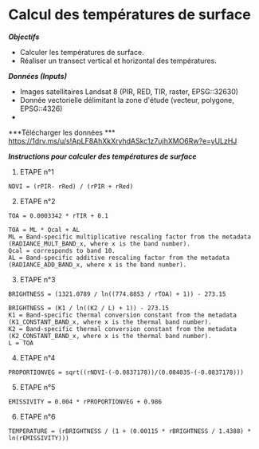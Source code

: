 # Calcul des températures de surface

***Objectifs***
- Calculer les températures de surface.
- Réaliser un transect vertical et horizontal des températures.

***Données (Inputs)***
- Images satellitaires Landsat 8 (PIR, RED, TIR, raster, EPSG::32630)
- Donnée vectorielle délimitant la zone d'étude (vecteur, polygone, EPSG::4326)
- 
***Télécharger les données ***
https://1drv.ms/u/s!ApLF8AhXkXryhdASkc1z7ujhXMO6Rw?e=yULzHJ

***Instructions pour calculer des températures de surface***
1. ETAPE n°1

```
NDVI = (rPIR- rRed) / (rPIR + rRed)
```

2. ETAPE n°2

```
TOA = 0.0003342 * rTIR + 0.1

TOA = ML * Qcal + AL
ML = Band-specific multiplicative rescaling factor from the metadata (RADIANCE_MULT_BAND_x, where x is the band number).
Qcal = corresponds to band 10.
AL = Band-specific additive rescaling factor from the metadata (RADIANCE_ADD_BAND_x, where x is the band number).
```

3. ETAPE n°3

```
BRIGHTNESS = (1321.0789 / ln((774.8853 / rTOA) + 1)) - 273.15

BRIGHTNESS = (K1 / ln((K2 / L) + 1)) - 273.15
K1 = Band-specific thermal conversion constant from the metadata (K1_CONSTANT_BAND_x, where x is the thermal band number).
K2 = Band-specific thermal conversion constant from the metadata (K2_CONSTANT_BAND_x, where x is the thermal band number).
L = TOA
```

4. ETAPE n°4

```
PROPORTIONVEG = sqrt((rNDVI-(-0.0837178))/(0.084035-(-0.0837178)))
```

5. ETAPE n°5

```
EMISSIVITY = 0.004 * rPROPORTIONVEG + 0.986
```

6. ETAPE n°6

```
TEMPERATURE = (rBRIGHTNESS / (1 + (0.00115 * rBRIGHTNESS / 1.4388) * ln(rEMISSIVITY)))
```
